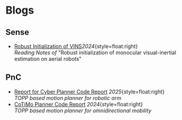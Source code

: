 # Blogs

## Sense

<!-- - [Classic Feature Descriptors](./perception/feature-descriptors.md)_2025.02.xx_{style=float:right}<br>
  _Summary of classic feature descriptors from vision to point cloud_ -->

<!-- - [ESEIF for Feature-based SLAM](./sense/eseif-slam.md)_2025.03.25_{style=float:right}<br>
  _Reading Notes of_ "Exactly Sparse Extended Information Filters for Feature-based SLAM" -->

- [Robust Initialization of VINS](./2024/vins-init.md)_2024_{style=float:right}<br>
  _Reading Notes of_ "Robust initialization of monocular visual-inertial estimation on aerial robots"

## PnC

<!-- - [Classic Control Lecture Notes](./pnc/elec-3200.md)_2025.02.11_{style=float:right}<br>
  _Lecture Notes of "ELEC 3200: System Modeling, Analysis and Control"_ -->

- [Report for Cyber Planner Code Report](./2025/cyber-planner)
  _2025_{style=float:right}<br>
  _TOPP based motion planner for robotic arm_
- [CoTiMo Planner Code Report](./2024/cotimo-planner)
  _2024_{style=float:right} <br>
  _TOPP based motion planner for omnidirectional mobility_
